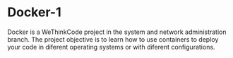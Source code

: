 # Docker-1
Docker is a WeThinkCode project in the system and network administration branch. The project objective is to learn how to use containers to deploy your code in diferent operating systems or with diferent configurations.

